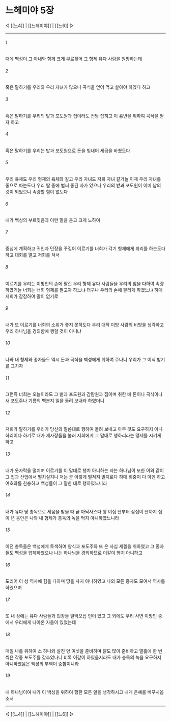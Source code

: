 # 느헤미야 5장

◁ [[느4]] | [[느헤미야]] | [[느6]] ▷
***

###### 1
때에 백성이 그 아내와 함께 크게 부르짖어 그 형제 유다 사람을 원망하는데

###### 2
혹은 말하기를 우리와 우리 자녀가 많으니 곡식을 얻어 먹고 살아야 하겠다 하고

###### 3
혹은 말하기를 우리의 밭과 포도원과 집이라도 전당 잡히고 이 흉년을 위하여 곡식을 얻자 하고

###### 4
혹은 말하기를 우리는 밭과 포도원으로 돈을 빚내어 세금을 바쳤도다

###### 5
우리 육체도 우리 형제의 육체와 같고 우리 자녀도 저희 자녀 같거늘 이제 우리 자녀를 종으로 파는도다 우리 딸 중에 벌써 종된 자가 있으나 우리의 밭과 포도원이 이미 남의 것이 되었으니 속량할 힘이 없도다

###### 6
내가 백성의 부르짖음과 이런 말을 듣고 크게 노하여

###### 7
중심에 계획하고 귀인과 민장을 꾸짖어 이르기를 너희가 각기 형제에게 취리를 하는도다 하고 대회를 열고 저희를 쳐서

###### 8
이르기를 우리는 이방인의 손에 팔린 우리 형제 유다 사람들을 우리의 힘을 다하여 속량하였거늘 너희는 너희 형제를 팔고자 하느냐 더구나 우리의 손에 팔리게 하겠느냐 하매 저희가 잠잠하여 말이 없기로

###### 9
내가 또 이르기를 너희의 소위가 좋지 못하도다 우리 대적 이방 사람의 비방을 생각하고 우리 하나님을 경외함에 행할 것이 아니냐

###### 10
나와 내 형제와 종자들도 역시 돈과 곡식을 백성에게 취하여 주나니 우리가 그 이식 받기를 그치자

###### 11
그런즉 너희는 오늘이라도 그 밭과 포도원과 감람원과 집이며 취한 바 돈이나 곡식이나 새 포도주나 기름의 백분지 일을 돌려 보내라 하였더니

###### 12
저희가 말하기를 우리가 당신의 말씀대로 행하여 돌려 보내고 아무 것도 요구하지 아니하리이다 하기로 내가 제사장들을 불러 저희에게 그 말대로 행하리라는 맹세를 시키게 하고

###### 13
내가 옷자락을 떨치며 이르기를 이 말대로 행치 아니하는 자는 하나님이 또한 이와 같이 그 집과 산업에서 떨치실지니 저는 곧 이렇게 떨쳐져 빌지로다 하매 회중이 다 아멘 하고 여호와를 찬송하고 백성들이 그 말한 대로 행하였느니라

###### 14
내가 유다 땅 총독으로 세움을 받을 때 곧 아닥사스다 왕 이십 년부터 삼십이 년까지 십이 년 동안은 나와 내 형제가 총독의 녹을 먹지 아니하였느니라

###### 15
이전 총독들은 백성에게 토색하여 양식과 포도주와 또 은 사십 세겔을 취하였고 그 종자들도 백성을 압제하였으나 나는 하나님을 경외하므로 이같이 행치 아니하고

###### 16
도리어 이 성 역사에 힘을 다하며 땅을 사지 아니하였고 나의 모든 종자도 모여서 역사를 하였으며

###### 17
또 내 상에는 유다 사람들과 민장들 일백오십 인이 있고 그 외에도 우리 사면 이방인 중에서 우리에게 나아온 자들이 있었는데

###### 18
매일 나를 위하여 소 하나와 살진 양 여섯을 준비하며 닭도 많이 준비하고 열흘에 한 번씩은 각종 포도주를 갖추었나니 비록 이같이 하였을지라도 내가 총독의 녹을 요구하지 아니하였음은 백성의 부역이 중함이니라

###### 19
내 하나님이여 내가 이 백성을 위하여 행한 모든 일을 생각하시고 내게 은혜를 베푸시옵소서

***
◁ [[느4]] | [[느헤미야]] | [[느6]] ▷